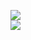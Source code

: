 [![](https://img.shields.io/badge/Made%20With-Github%20Spray-lightgrey.svg?style=for-the-badge&logo=github)](https://github.com/Annihil/github-spray#22215)  
[![](https://i.imgur.com/2DrTn0Z.gif)](https://github.com/Annihil/github-spray)